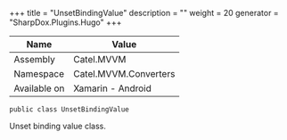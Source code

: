 

+++
title = "UnsetBindingValue" 
description = ""
weight = 20
generator = "SharpDox.Plugins.Hugo"
+++

Name|Value
---|---
Assembly|Catel.MVVM
Namespace|Catel.MVVM.Converters
Available on|Xamarin - Android

```
public class UnsetBindingValue
```

Unset binding value class.


